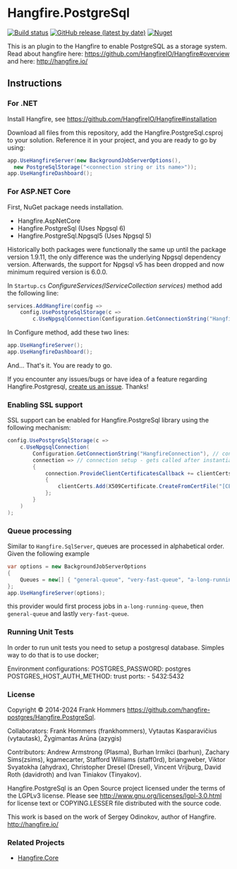 ﻿# Hangfire.PostgreSql

[![Build status](https://github.com/hangfire-postgres/Hangfire.PostgreSql/actions/workflows/pack.yml/badge.svg)](https://github.com/hangfire-postgres/Hangfire.PostgreSql/actions/workflows/pack.yml) [![GitHub release (latest by date)](https://img.shields.io/github/v/release/hangfire-postgres/Hangfire.PostgreSql?label=Release)](https://github.com/hangfire-postgres/Hangfire.PostgreSql/releases/latest) [![Nuget](https://img.shields.io/nuget/v/Hangfire.PostgreSql?label=NuGet)](https://www.nuget.org/packages/Hangfire.PostgreSql)

This is an plugin to the Hangfire to enable PostgreSQL as a storage system.
Read about hangfire here: https://github.com/HangfireIO/Hangfire#overview
and here: http://hangfire.io/

## Instructions

### For .NET

Install Hangfire, see https://github.com/HangfireIO/Hangfire#installation

Download all files from this repository, add the Hangfire.PostgreSql.csproj to your solution.
Reference it in your project, and you are ready to go by using:

```csharp
app.UseHangfireServer(new BackgroundJobServerOptions(),
  new PostgreSqlStorage("<connection string or its name>"));
app.UseHangfireDashboard();
```

### For ASP.NET Core

First, NuGet package needs installation.

- Hangfire.AspNetCore
- Hangfire.PostgreSql (Uses Npgsql 6)
- Hangfire.PostgreSql.Npgsql5 (Uses Npgsql 5)

Historically both packages were functionally the same up until the package version 1.9.11, the only difference was the underlying Npgsql dependency version. Afterwards, the support for Npgsql v5 has been dropped and now minimum required version is 6.0.0.

In `Startup.cs` _ConfigureServices(IServiceCollection services)_ method add the following line:

```csharp
services.AddHangfire(config =>
    config.UsePostgreSqlStorage(c =>
        c.UseNpgsqlConnection(Configuration.GetConnectionString("HangfireConnection"))));
```

In Configure method, add these two lines:

```csharp
app.UseHangfireServer();
app.UseHangfireDashboard();
```

And... That's it. You are ready to go.

If you encounter any issues/bugs or have idea of a feature regarding Hangfire.Postgresql, [create us an issue](https://github.com/hangfire-postgres/Hangfire.PostgreSql/issues/new). Thanks!

### Enabling SSL support

SSL support can be enabled for Hangfire.PostgreSql library using the following mechanism:

```csharp
config.UsePostgreSqlStorage(c =>
    c.UseNpgsqlConnection(
        Configuration.GetConnectionString("HangfireConnection"), // connection string,
        connection => // connection setup - gets called after instantiating the connection and before any calls to DB are made
        {
            connection.ProvideClientCertificatesCallback += clientCerts =>
            {
                clientCerts.Add(X509Certificate.CreateFromCertFile("[CERT_FILENAME]"));
            };
        }
    )
);
```
### Queue processing

Similar to `Hangfire.SqlServer`, queues are processed in alphabetical order. Given the following example

```csharp
var options = new BackgroundJobServerOptions
{
    Queues = new[] { "general-queue", "very-fast-queue", "a-long-running-queue" }
};
app.UseHangfireServer(options);
```

this provider would first process jobs in `a-long-running-queue`, then `general-queue` and lastly `very-fast-queue`.

### Running Unit Tests

In order to run unit tests you need to setup a postgresql database. Simples way to do that is to use docker;

Environment configurations:
          POSTGRES_PASSWORD: postgres
          POSTGRES_HOST_AUTH_METHOD: trust
ports:
          - 5432:5432


### License

Copyright © 2014-2024 Frank Hommers https://github.com/hangfire-postgres/Hangfire.PostgreSql.

Collaborators:
Frank Hommers (frankhommers), Vytautas Kasparavičius (vytautask), Žygimantas Arūna (azygis) 

Contributors:
Andrew Armstrong (Plasma), Burhan Irmikci (barhun), Zachary Sims(zsims), kgamecarter, Stafford Williams (staff0rd), briangweber, Viktor Svyatokha (ahydrax), Christopher Dresel (Dresel), Vincent Vrijburg, David Roth (davidroth) and Ivan Tiniakov (Tinyakov).

Hangfire.PostgreSql is an Open Source project licensed under the terms of the LGPLv3 license. Please see http://www.gnu.org/licenses/lgpl-3.0.html for license text or COPYING.LESSER file distributed with the source code.

This work is based on the work of Sergey Odinokov, author of Hangfire. <http://hangfire.io/>

### Related Projects

- [Hangfire.Core](https://github.com/HangfireIO/Hangfire)
